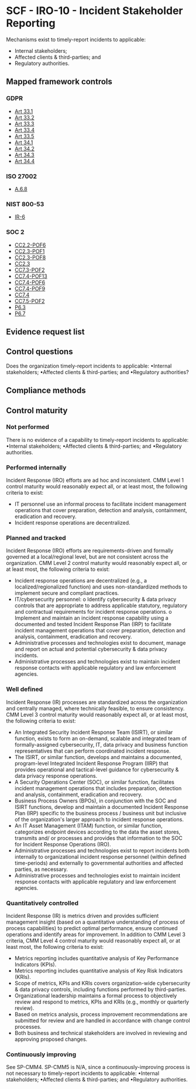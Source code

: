 # SCF - IRO-10 - Incident Stakeholder Reporting
Mechanisms exist to timely-report incidents to applicable:
 - Internal stakeholders;
 - Affected clients & third-parties; and
 - Regulatory authorities.
## Mapped framework controls
### GDPR
- [Art 33.1](../gdpr/art33.md#Article-331)
- [Art 33.2](../gdpr/art33.md#Article-332)
- [Art 33.3](../gdpr/art33.md#Article-333)
- [Art 33.4](../gdpr/art33.md#Article-334)
- [Art 33.5](../gdpr/art33.md#Article-335)
- [Art 34.1](../gdpr/art34.md#Article-341)
- [Art 34.2](../gdpr/art34.md#Article-342)
- [Art 34.3](../gdpr/art34.md#Article-343)
- [Art 34.4](../gdpr/art34.md#Article-344)

### ISO 27002
- [A.6.8](../iso27002/a-6.md#a68)

### NIST 800-53
- [IR-6](../nist80053/ir-6.md)

### SOC 2
- [CC2.2-POF6](../soc2/cc22-pof6.md)
- [CC2.3-POF1](../soc2/cc23-pof1.md)
- [CC2.3-POF8](../soc2/cc23-pof8.md)
- [CC2.3](../soc2/cc23.md)
- [CC7.3-POF2](../soc2/cc73-pof2.md)
- [CC7.4-POF13](../soc2/cc74-pof13.md)
- [CC7.4-POF6](../soc2/cc74-pof6.md)
- [CC7.4-POF9](../soc2/cc74-pof9.md)
- [CC7.4](../soc2/cc74.md)
- [CC7.5-POF2](../soc2/cc75-pof2.md)
- [P6.3](../soc2/p63.md)
- [P6.7](../soc2/p67.md)

## Evidence request list


## Control questions
Does the organization timely-report incidents to applicable:
 •Internal stakeholders;
 •Affected clients & third-parties; and
 •Regulatory authorities?

## Compliance methods


## Control maturity
### Not performed
There is no evidence of a capability to timely-report incidents to applicable:
 •Internal stakeholders;
 •Affected clients & third-parties; and
 •Regulatory authorities.

### Performed internally
Incident Response (IRO) efforts are ad hoc and inconsistent. CMM Level 1 control maturity would reasonably expect all, or at least most, the following criteria to exist:
- IT personnel use an informal process to facilitate incident management operations that cover preparation, detection and analysis, containment, eradication and recovery.
- Incident response operations are decentralized.

### Planned and tracked
Incident Response (IRO) efforts are requirements-driven and formally governed at a local/regional level, but are not consistent across the organization. CMM Level 2 control maturity would reasonably expect all, or at least most, the following criteria to exist:
- Incident response operations are decentralized (e.g., a localized/regionalized function) and uses non-standardized methods to implement secure and compliant practices.
- IT/cybersecurity personnel:
o	Identify cybersecurity & data privacy controls that are appropriate to address applicable statutory, regulatory and contractual requirements for incident response operations.
o	Implement and maintain an incident response capability using a documented and tested Incident Response Plan (IRP) to facilitate incident management operations that cover preparation, detection and analysis, containment, eradication and recovery.
- Administrative processes and technologies exist to document, manage and report on actual and potential cybersecurity & data privacy incidents.
- Administrative processes and technologies exist to maintain incident response contacts with applicable regulatory and law enforcement agencies.

### Well defined
Incident Response (IR) processes are standardized across the organization and centrally managed, where technically feasible, to ensure consistency. CMM Level 3 control maturity would reasonably expect all, or at least most, the following criteria to exist:
- An Integrated Security Incident Response Team (ISIRT), or similar function, exists to form an on-demand, scalable and integrated team of formally-assigned cybersecurity, IT, data privacy and business function representatives that can perform coordinated incident response.
- The ISIRT, or similar function, develops and maintains a documented, program-level Integrated Incident Response Program (IIRP) that provides operational and tactical-level guidance for cybersecurity & data privacy response operations.
- A Security Operations Center (SOC), or similar function, facilitates incident management operations that includes preparation, detection and analysis, containment, eradication and recovery.
- Business Process Owners (BPOs), in conjunction with the SOC and ISIRT functions, develop and maintain a documented Incident Response Plan (IRP) specific to the business process / business unit but inclusive of the organization's larger approach to incident response operations.
- An IT Asset Management (ITAM) function, or similar function, categorizes endpoint devices according to the data the asset stores, transmits and/ or processes and provides that information to the SOC for Incident Response Operations (IRO).
- Administrative processes and technologies exist to report incidents both internally to organizational incident response personnel (within defined time-periods) and externally to governmental authorities and affected parties, as necessary.
- Administrative processes and technologies exist to maintain incident response contacts with applicable regulatory and law enforcement agencies.

### Quantitatively controlled
Incident Response (IR) is metrics driven and provides sufficient management insight (based on a quantitative understanding of process of process capabilities) to predict optimal performance, ensure continued operations and identify areas for improvement. In addition to CMM Level 3 criteria, CMM Level 4 control maturity would reasonably expect all, or at least most, the following criteria to exist:
- Metrics reporting includes quantitative analysis of Key Performance Indicators (KPIs).
- Metrics reporting includes quantitative analysis of Key Risk Indicators (KRIs).
- Scope of metrics, KPIs and KRIs covers organization-wide cybersecurity & data privacy controls, including functions performed by third-parties.
- Organizational leadership maintains a formal process to objectively review and respond to metrics, KPIs and KRIs (e.g., monthly or quarterly review).
- Based on metrics analysis, process improvement recommendations are submitted for review and are handled in accordance with change control processes.
- Both business and technical stakeholders are involved in reviewing and approving proposed changes.

### Continuously improving
See SP-CMM4. SP-CMM5 is N/A, since a continuously-improving process is not necessary to timely-report incidents to applicable:
 •Internal stakeholders;
 •Affected clients & third-parties; and
 •Regulatory authorities.
